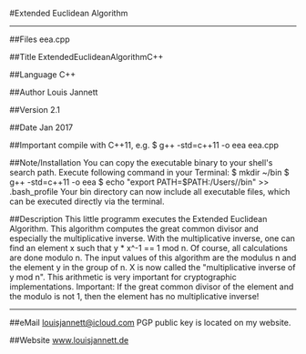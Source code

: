 #Extended Euclidean Algorithm

---

##Files
eea.cpp

##Title
ExtendedEuclideanAlgorithmC++

##Language
C++
 
##Author
Louis Jannett

##Version
2.1
 
##Date
Jan 2017
 
##Important
compile with C++11, e.g. $ g++ -std=c++11 -o eea eea.cpp
 
##Note/Installation 
You can copy the executable binary to your shell's search path. Execute following command in your Terminal:
	$ mkdir ~/bin
	$ g++ -std=c++11 -o eea <PATH TO YOUR EEA.CPP>
	$ echo "export PATH=$PATH:/Users/<YOUR USERNAME>/bin" >> .bash_profile
Your bin directory can now include all executable files, which can be executed directly via the terminal.

##Description
This little programm executes the Extended Euclidean Algorithm. This algorithm computes the great common divisor and especially the multiplicative inverse. With the multiplicative inverse, one can find an element x such that y * x^-1 == 1 mod n. Of course, all calculations are done modulo n. The input values of this algorithm are the modulus n and the element y in the group of n. X is now called the "multiplicative inverse of y mod n". This arithmetic is very important for cryptographic implementations. Important: If the great common divisor of the element and the modulo is not 1, then the element has no multiplicative inverse!  

--- 

##eMail
louisjannett@icloud.com
PGP public key is located on my website.
 
##Website
www.louisjannett.de
